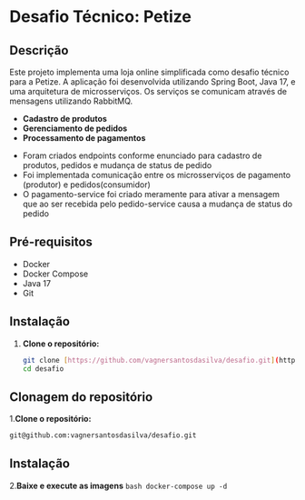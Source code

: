 # Desafio Técnico: Petize


## Descrição
Este projeto implementa uma loja online simplificada como desafio técnico para a Petize. A aplicação foi desenvolvida utilizando Spring Boot, Java 17, e uma arquitetura de microsserviços. Os serviços se comunicam através de mensagens utilizando RabbitMQ.


* **Cadastro de produtos**
* **Gerenciamento de pedidos**
* **Processamento de pagamentos**

- Foram criados endpoints conforme enunciado para cadastro de produtos, pedidos e mudança de status de pedido
- Foi implementada comunicação entre os microsserviços de pagamento (produtor) e pedidos(consumidor)
- O pagamento-service foi criado meramente para ativar a mensagem que ao ser recebida pelo pedido-service causa a mudança de status do pedido


## Pré-requisitos
* Docker
* Docker Compose
* Java 17
* Git

## Instalação
1. **Clone o repositório:**
   ```bash
   git clone [https://github.com/vagnersantosdasilva/desafio.git](https://github.com/vagnersantosdasilva/desafio.git)
   cd desafio

## Clonagem do repositório
1.**Clone o repositório:**
   ```bash
   git@github.com:vagnersantosdasilva/desafio.git
   ```
## Instalação
2.**Baixe e execute as imagens**
    ```bash
    docker-compose up -d
    ```

